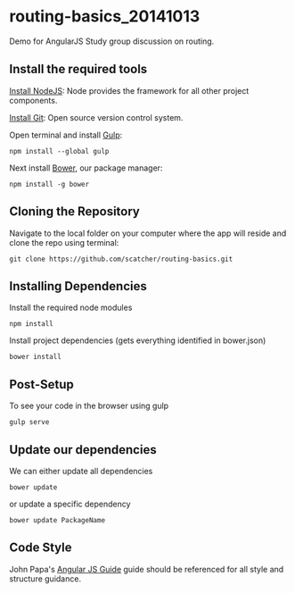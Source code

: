 routing-basics_20141013
======================

Demo for AngularJS Study group discussion on routing.


Install the required tools
---------
[Install NodeJS](http://nodejs.org/): 
Node provides the framework for all other project components.

[Install Git](http://git-scm.com/): 
Open source version control system.

Open terminal and install [Gulp](http://gulpjs.com/):

    npm install --global gulp
    
Next install [Bower](http://bower.io/), our package manager:

    npm install -g bower

Cloning the Repository
---------
Navigate to the local folder on your computer where the app will reside and clone the repo using terminal:

    git clone https://github.com/scatcher/routing-basics.git

Installing Dependencies
---------
Install the required node modules

    npm install

Install project dependencies (gets everything identified in bower.json)

    bower install

Post-Setup
---------
To see your code in the browser using gulp

    gulp serve
    

Update our dependencies
---------
We can either update all dependencies

    bower update
    
or update a specific dependency

    bower update PackageName
       
      
Code Style
---------
John Papa's [Angular JS Guide](https://github.com/johnpapa/angularjs-styleguide) guide should be referenced for all
style and structure guidance.

